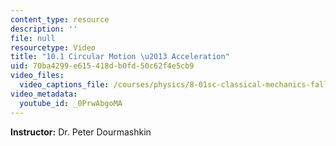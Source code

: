 ```yaml
---
content_type: resource
description: ''
file: null
resourcetype: Video
title: "10.1 Circular Motion \u2013 Acceleration"
uid: 70ba4299-e615-418d-b0fd-50c62f4e5cb9
video_files:
  video_captions_file: /courses/physics/8-01sc-classical-mechanics-fall-2016/week-3-circular-motion/10.1-circular-motion-2013-acceleration/10.1-circular-motion-2013-acceleration/0PrwAbgoMA.vtt
video_metadata:
  youtube_id: _0PrwAbgoMA
---
```


**Instructor:** Dr. Peter Dourmashkin